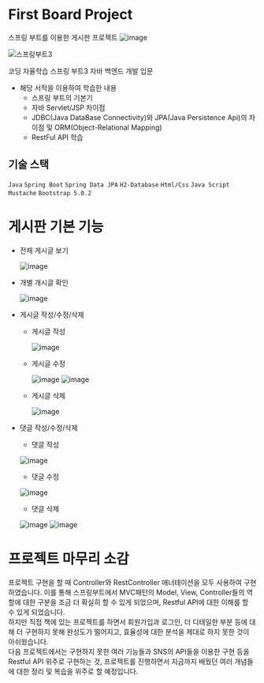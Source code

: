 # First Board Project
스프링 부트를 이용한 게시판 프로젝트
![image](https://github.com/Baesiru/springboot_first_board/assets/151522558/504174f6-d7fd-422e-a047-407551f816aa)

![스프링부트3](https://github.com/Baesiru/springboot_first_board/assets/151522558/bdaada19-4f3b-493b-82f1-45ea897ed9b1)

코딩 자율학습 스프링 부트3 자바 백엔드 개발 입문 
* 해당 서적을 이용하여 학습한 내용
  * 스프링 부트의 기본기
  * 자바 Servlet/JSP 차이점
  * JDBC(Java DataBase Connectivity)와 JPA(Java Persistence Api)의 차이점 및 ORM(Object-Relational Mapping)
  * RestFul API 학습

## 기술 스택
```Java``` ```Spring Boot``` ```Spring Data JPA``` ```H2-Database``` ```Html/Css``` ```Java Script``` ```Mustache``` ```Bootstrap 5.0.2```

# 게시판 기본 기능
* 전체 게시글 보기
  
  ![image](https://github.com/Baesiru/springboot_first_board/assets/151522558/504174f6-d7fd-422e-a047-407551f816aa)

* 개별 개시글 확인

  ![image](https://github.com/Baesiru/springboot_first_board/assets/151522558/2aefe051-102c-40d3-9161-89bf87d57449)

  
* 게시글 작성/수정/삭제

  * 게시글 작성

    ![image](https://github.com/Baesiru/springboot_first_board/assets/151522558/ba393c24-d657-4f4e-b662-78da50a48d69)

  * 게시글 수정
 
    ![image](https://github.com/Baesiru/springboot_first_board/assets/151522558/2acc04f8-03b6-40c3-a2ff-9f6d4b48967d)
    ![image](https://github.com/Baesiru/springboot_first_board/assets/151522558/872f2132-70d2-4d5c-89c6-f04aaf1b2528)

  * 게시글 삭제
    
    ![image](https://github.com/Baesiru/springboot_first_board/assets/151522558/9841d0c7-f390-47c3-a0b8-b8b70b002f98)
* 댓글 작성/수정/삭제

  * 댓글 작성
    
  ![image](https://github.com/Baesiru/springboot_first_board/assets/151522558/3d2fbb3e-0610-41b9-a8b5-f544738eaf72)

  + 댓글 수정
    
  ![image](https://github.com/Baesiru/springboot_first_board/assets/151522558/14c7889a-f110-4fd3-a3af-e98397eadddd)

  + 댓글 삭제
    

  ![image](https://github.com/Baesiru/springboot_first_board/assets/151522558/f649ccbf-45b2-40bb-bec0-bffd568bed96)
  ![image](https://github.com/Baesiru/springboot_first_board/assets/151522558/d9f399b1-a4a6-40d1-a55c-12aae8794b48)

# 프로젝트 마무리 소감
프로젝트 구현을 할 때 Controller와 RestController 애너테이션을 모두 사용하여 구현하였습니다.
이를 통해 스프링부트에서 MVC패턴의 Model, View, Controller들의 역할에 대한 구분을 조금 더 확실히 할 수 있게 되었으며, 
Restful API에 대한 이해를 할 수 있게 되었습니다.<br>
하지만 직접 책에 있는 프로젝트를 하면서 회원가입과 로그인, 더 디테일한 부분 등에 대해 더 구현하지 못해 완성도가 떨어지고, 
효율성에 대한 분석을 제대로 하지 못한 것이 아쉬웠습니다.<br>
다음 프로젝트에서는 구현하지 못한 여러 기능들과 SNS의 API들을 이용한 구현 등을 Restful API 위주로 구현하는 것, 
프로젝트를 진행하면서 지금까지 배웠던 여러 개념들에 대한 정리 및 복습을 위주로 할 예정입니다.
